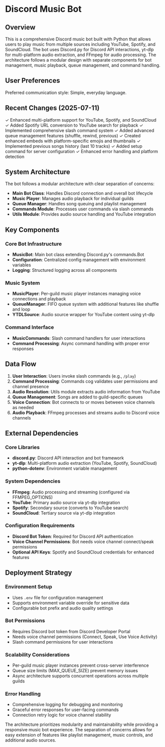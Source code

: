 # Discord Music Bot

## Overview

This is a comprehensive Discord music bot built with Python that allows users to play music from multiple sources including YouTube, Spotify, and SoundCloud. The bot uses Discord.py for Discord API interactions, yt-dlp for multi-platform audio extraction, and FFmpeg for audio processing. The architecture follows a modular design with separate components for bot management, music playback, queue management, and command handling.

## User Preferences

Preferred communication style: Simple, everyday language.

## Recent Changes (2025-07-11)

✓ Enhanced multi-platform support for YouTube, Spotify, and SoundCloud
✓ Added Spotify URL conversion to YouTube search for playback
✓ Implemented comprehensive slash command system
✓ Added advanced queue management features (shuffle, rewind, previous)
✓ Created enhanced embeds with platform-specific emojis and thumbnails
✓ Implemented previous songs history (last 10 tracks)
✓ Added setup command for server configuration
✓ Enhanced error handling and platform detection

## System Architecture

The bot follows a modular architecture with clear separation of concerns:

- **Main Bot Class**: Handles Discord connection and overall bot lifecycle
- **Music Player**: Manages audio playback for individual guilds
- **Queue Manager**: Handles song queuing and playlist management
- **Commands Module**: Processes user commands via slash commands
- **Utils Module**: Provides audio source handling and YouTube integration

## Key Components

### Core Bot Infrastructure
- **MusicBot**: Main bot class extending Discord.py's commands.Bot
- **Configuration**: Centralized config management with environment variables
- **Logging**: Structured logging across all components

### Music System
- **MusicPlayer**: Per-guild music player instances managing voice connections and playback
- **QueueManager**: FIFO queue system with additional features like shuffle and loop
- **YTDLSource**: Audio source wrapper for YouTube content using yt-dlp

### Command Interface
- **MusicCommands**: Slash command handlers for user interactions
- **Command Processing**: Async command handling with proper error responses

## Data Flow

1. **User Interaction**: Users invoke slash commands (e.g., `/play`)
2. **Command Processing**: Commands cog validates user permissions and channel presence
3. **Audio Resolution**: Utils module extracts audio information from YouTube
4. **Queue Management**: Songs are added to guild-specific queues
5. **Voice Connection**: Bot connects to or moves between voice channels as needed
6. **Audio Playback**: FFmpeg processes and streams audio to Discord voice channels

## External Dependencies

### Core Libraries
- **discord.py**: Discord API interaction and bot framework
- **yt-dlp**: Multi-platform audio extraction (YouTube, Spotify, SoundCloud)
- **python-dotenv**: Environment variable management

### System Dependencies
- **FFmpeg**: Audio processing and streaming (configured via FFMPEG_OPTIONS)
- **YouTube**: Primary audio source via yt-dlp integration
- **Spotify**: Secondary source (converts to YouTube search)
- **SoundCloud**: Tertiary source via yt-dlp integration

### Configuration Requirements
- **Discord Bot Token**: Required for Discord API authentication
- **Voice Channel Permissions**: Bot needs voice channel connect/speak permissions
- **Optional API Keys**: Spotify and SoundCloud credentials for enhanced features

## Deployment Strategy

### Environment Setup
- Uses `.env` file for configuration management
- Supports environment variable override for sensitive data
- Configurable bot prefix and audio quality settings

### Bot Permissions
- Requires Discord bot token from Discord Developer Portal
- Needs voice channel permissions (Connect, Speak, Use Voice Activity)
- Slash command permissions for user interactions

### Scalability Considerations
- Per-guild music player instances prevent cross-server interference
- Queue size limits (MAX_QUEUE_SIZE) prevent memory issues
- Async architecture supports concurrent operations across multiple guilds

### Error Handling
- Comprehensive logging for debugging and monitoring
- Graceful error responses for user-facing commands
- Connection retry logic for voice channel stability

The architecture prioritizes modularity and maintainability while providing a responsive music bot experience. The separation of concerns allows for easy extension of features like playlist management, music controls, and additional audio sources.